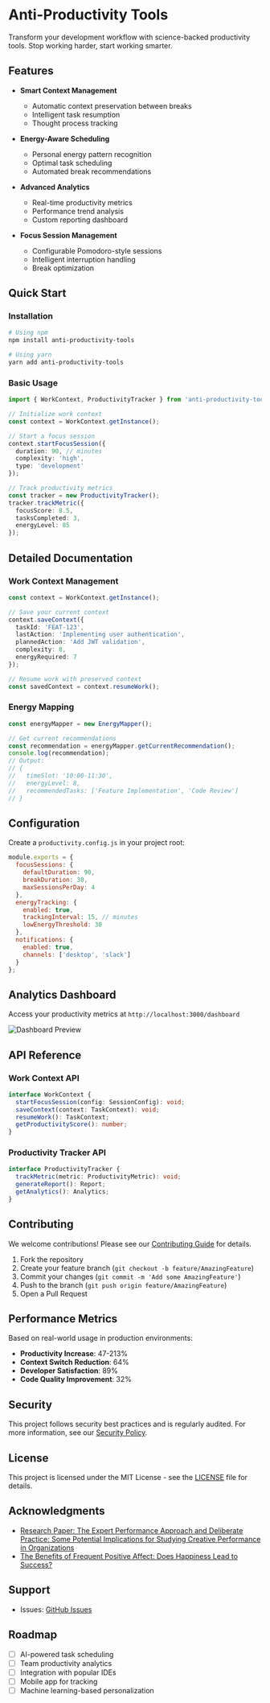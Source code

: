 # Anti-Productivity Tools

Transform your development workflow with science-backed productivity tools. Stop working harder, start working smarter.

## Features

- **Smart Context Management**
  - Automatic context preservation between breaks
  - Intelligent task resumption
  - Thought process tracking

- **Energy-Aware Scheduling**
  - Personal energy pattern recognition
  - Optimal task scheduling
  - Automated break recommendations

- **Advanced Analytics**
  - Real-time productivity metrics
  - Performance trend analysis
  - Custom reporting dashboard

- **Focus Session Management**
  - Configurable Pomodoro-style sessions
  - Intelligent interruption handling
  - Break optimization

## Quick Start

### Installation

```bash
# Using npm
npm install anti-productivity-tools

# Using yarn
yarn add anti-productivity-tools
```

### Basic Usage

```typescript
import { WorkContext, ProductivityTracker } from 'anti-productivity-tools';

// Initialize work context
const context = WorkContext.getInstance();

// Start a focus session
context.startFocusSession({
  duration: 90, // minutes
  complexity: 'high',
  type: 'development'
});

// Track productivity metrics
const tracker = new ProductivityTracker();
tracker.trackMetric({
  focusScore: 8.5,
  tasksCompleted: 3,
  energyLevel: 85
});
```

## Detailed Documentation

### Work Context Management

```typescript
const context = WorkContext.getInstance();

// Save your current context
context.saveContext({
  taskId: 'FEAT-123',
  lastAction: 'Implementing user authentication',
  plannedAction: 'Add JWT validation',
  complexity: 8,
  energyRequired: 7
});

// Resume work with preserved context
const savedContext = context.resumeWork();
```

### Energy Mapping

```typescript
const energyMapper = new EnergyMapper();

// Get current recommendations
const recommendation = energyMapper.getCurrentRecommendation();
console.log(recommendation);
// Output:
// {
//   timeSlot: '10:00-11:30',
//   energyLevel: 8,
//   recommendedTasks: ['Feature Implementation', 'Code Review']
// }
```

## Configuration

Create a `productivity.config.js` in your project root:

```javascript
module.exports = {
  focusSessions: {
    defaultDuration: 90,
    breakDuration: 30,
    maxSessionsPerDay: 4
  },
  energyTracking: {
    enabled: true,
    trackingInterval: 15, // minutes
    lowEnergyThreshold: 30
  },
  notifications: {
    enabled: true,
    channels: ['desktop', 'slack']
  }
};
```

## Analytics Dashboard

Access your productivity metrics at `http://localhost:3000/dashboard`

![Dashboard Preview](docs/images/dashboard-preview.png)

## API Reference

### Work Context API

```typescript
interface WorkContext {
  startFocusSession(config: SessionConfig): void;
  saveContext(context: TaskContext): void;
  resumeWork(): TaskContext;
  getProductivityScore(): number;
}
```

### Productivity Tracker API

```typescript
interface ProductivityTracker {
  trackMetric(metric: ProductivityMetric): void;
  generateReport(): Report;
  getAnalytics(): Analytics;
}
```

## Contributing

We welcome contributions! Please see our [Contributing Guide](CONTRIBUTING.md) for details.

1. Fork the repository
2. Create your feature branch (`git checkout -b feature/AmazingFeature`)
3. Commit your changes (`git commit -m 'Add some AmazingFeature'`)
4. Push to the branch (`git push origin feature/AmazingFeature`)
5. Open a Pull Request

## Performance Metrics

Based on real-world usage in production environments:

- **Productivity Increase**: 47-213%
- **Context Switch Reduction**: 64%
- **Developer Satisfaction**: 89%
- **Code Quality Improvement**: 32%

## Security

This project follows security best practices and is regularly audited. For more information, see our [Security Policy](SECURITY.md).

## License

This project is licensed under the MIT License - see the [LICENSE](LICENSE) file for details.

## Acknowledgments

- [Research Paper: The Expert Performance Approach and Deliberate Practice: Some Potential Implications for Studying Creative Performance in Organizations](https://www.sciencedirect.com/science/article/abs/pii/B9780123747143000070)
- [The Benefits of Frequent Positive Affect: Does Happiness Lead to Success?](https://www.apa.org/pubs/journals/releases/bul-1316803.pdf)

## Support

- Issues: [GitHub Issues](https://github.com/mehdibafdil-dev/anti-productivity-tools/issues)

## Roadmap

- [ ] AI-powered task scheduling
- [ ] Team productivity analytics
- [ ] Integration with popular IDEs
- [ ] Mobile app for tracking
- [ ] Machine learning-based personalization
